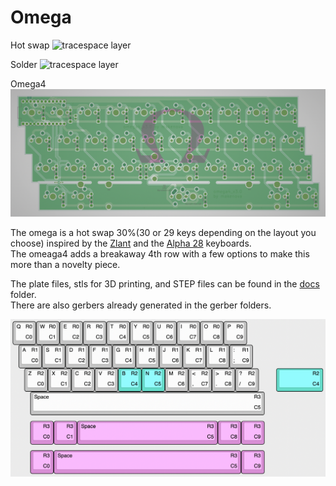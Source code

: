 # Omega

Hot swap
![tracespace layer](./docs/omega_hotswap_layers.png "tracespace layer")

Solder
![tracespace layer](./docs/omega_soldered_layers.png "tracespace layer")

Omega4
![tracespace layer](./docs/omega_4_soldered_layers.png "tracespace layer")

The omega is a hot swap 30%(30 or 29 keys depending on the layout you choose) inspired by the [Zlant](https://www.reddit.com/r/MechanicalKeyboards/search?q=zlant&restrict_sr=1) and the [Alpha 28](https://geekhack.org/index.php?topic=99040.0) keyboards.  
The omeaga4 adds a breakaway 4th row with a few options to make this more than a novelty piece.

The plate files, stls for 3D printing, and STEP files can be found in the [docs](./docs) folder.  
There are also gerbers already generated in the gerber folders.

![KLE Diagram](./docs/KLE.png "KLE Diagram")
